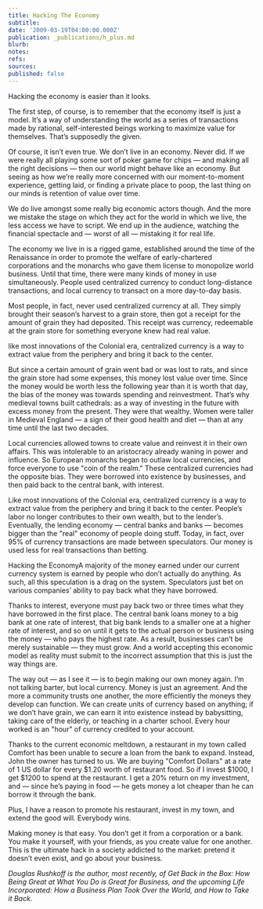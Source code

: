```yaml
---
title: Hacking The Economy
subtitle: 
date: '2009-03-19T04:00:00.000Z'
publication: _publications/h_plus.md
blurb: 
notes: 
refs: 
sources: 
published: false
---
```

Hacking the economy is easier than it looks.

The first step, of course, is to remember that the economy itself is just a model. It’s a way of understanding the world as a series of transactions made by rational, self-interested beings working to maximize value for themselves. That’s supposedly the given.

Of course, it isn’t even true. We don’t live in an economy. Never did. If we were really all playing some sort of poker game for chips — and making all the right decisions — then our world might behave like an economy. But seeing as how we’re really more concerned with our moment-to-moment experience, getting laid, or finding a private place to poop, the last thing on our minds is retention of value over time.

We do live amongst some really big economic actors though. And the more we mistake the stage on which they act for the world in which we live, the less access we have to script. We end up in the audience, watching the financial spectacle and — worst of all — mistaking it for real life.

The economy we live in is a rigged game, established around the time of the Renaissance in order to promote the welfare of early-chartered corporations and the monarchs who gave them license to monopolize world business. Until that time, there were many kinds of money in use simultaneously. People used centralized currency to conduct long-distance transactions, and local currency to transact on a more day-to-day basis.

Most people, in fact, never used centralized currency at all. They simply brought their season’s harvest to a grain store, then got a receipt for the amount of grain they had deposited. This receipt was currency, redeemable at the grain store for something everyone knew had real value.

like most innovations of the Colonial era, centralized currency is a way to extract value from the periphery and bring it back to the center.

But since a certain amount of grain went bad or was lost to rats, and since the grain store had some expenses, this money lost value over time. Since the money would be worth less the following year than it is worth that day, the bias of the money was towards spending and reinvestment. That’s why medieval towns built cathedrals: as a way of investing in the future with excess money from the present. They were that wealthy. Women were taller in Medieval England — a sign of their good health and diet — than at any time until the last two decades.

Local currencies allowed towns to create value and reinvest it in their own affairs. This was intolerable to an aristocracy already waning in power and influence. So European monarchs began to outlaw local currencies, and force everyone to use "coin of the realm." These centralized currencies had the opposite bias. They were borrowed into existence by businesses, and then paid back to the central bank, with interest.

Like most innovations of the Colonial era, centralized currency is a way to extract value from the periphery and bring it back to the center. People’s labor no longer contributes to their own wealth, but to the lender’s. Eventually, the lending economy — central banks and banks — becomes bigger than the "real" economy of people doing stuff. Today, in fact, over 95% of currency transactions are made between speculators. Our money is used less for real transactions than betting.

Hacking the EconomyA majority of the money earned under our current currency system is earned by people who don’t actually do anything. As such, all this speculation is a drag on the system. Speculators just bet on various companies’ ability to pay back what they have borrowed.

Thanks to interest, everyone must pay back two or three times what they have borrowed in the first place. The central bank loans money to a big bank at one rate of interest, that big bank lends to a smaller one at a higher rate of interest, and so on until it gets to the actual person or business using the money — who pays the highest rate.  As a result, businesses can’t be merely sustainable — they must grow. And a world accepting this economic model as reality must submit to the incorrect assumption that this is just the way things are.

The way out — as I see it — is to begin making our own money again. I’m not talking barter, but local currency. Money is just an agreement. And the more a community trusts one another, the more efficiently the moneys they develop can function. We can create units of currency based on anything; if we don’t have grain, we can earn it into existence instead by babysitting, taking care of the elderly, or teaching in a charter school. Every hour worked is an "hour" of currency credited to your account.

Thanks to the current economic meltdown, a restaurant in my town called Comfort has been unable to secure a loan from the bank to expand. Instead, John the owner has turned to us. We are buying "Comfort Dollars" at a rate of 1 US dollar for every $1.20 worth of restaurant food. So if I invest $1000, I get $1200 to spend at the restaurant. I get a 20% return on my investment, and — since he’s paying in food — he gets money a lot cheaper than he can borrow it through the bank.

Plus, I have a reason to promote his restaurant, invest in my town, and extend the good will. Everybody wins.

Making money is that easy. You don’t get it from a corporation or a bank. You make it yourself, with your friends, as you create value for one another. This is the ultimate hack in a society addicted to the market: pretend it doesn’t even exist, and go about your business.

*Douglas Rushkoff is the author, most recently, of Get Back in the Box: How Being Great at What You Do is Great for Business, and the upcoming Life Incorporated: How a Business Plan Took Over the World, and How to Take it Back.*
